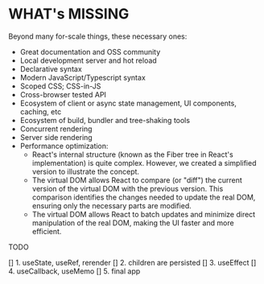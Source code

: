 # WHAT's MISSING

Beyond many for-scale things, these necessary ones:

- Great documentation and OSS community
- Local development server and hot reload
- Declarative syntax
- Modern JavaScript/Typescript syntax
- Scoped CSS; CSS-in-JS
- Cross-browser tested API
- Ecosystem of client or async state management, UI components, caching, etc
- Ecosystem of build, bundler and tree-shaking tools
- Concurrent rendering
- Server side rendering
- Performance optimization:
  - React's internal structure (known as the Fiber tree in React's implementation) is quite complex. However, we created a simplified version to illustrate the concept.
  - The virtual DOM allows React to compare (or "diff") the current version of the virtual DOM with the previous version. This comparison identifies the changes needed to update the real DOM, ensuring only the necessary parts are modified.
  - The virtual DOM allows React to batch updates and minimize direct manipulation of the real DOM, making the UI faster and more efficient.

TODO

[] 1. useState, useRef, rerender
[] 2. children are persisted
[] 3. useEffect
[] 4. useCallback, useMemo
[] 5. final app
